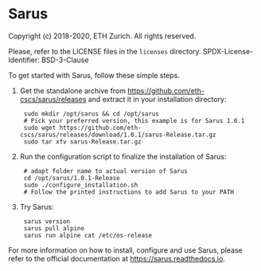 # Sarus

Copyright (c) 2018-2020, ETH Zurich. All rights reserved.

Please, refer to the LICENSE files in the `licenses` directory.
SPDX-License-Identifier: BSD-3-Clause

To get started with Sarus, follow these simple steps.

1. Get the standalone archive from https://github.com/eth-cscs/sarus/releases and extract it in your installation directory:

        sudo mkdir /opt/sarus && cd /opt/sarus        
        # Pick your preferred version, this example is for Sarus 1.0.1
        sudo wget https://github.com/eth-cscs/sarus/releases/download/1.0.1/sarus-Release.tar.gz
        sudo tar xfv sarus-Release.tar.gz

2. Run the configuration script to finalize the installation of Sarus:

        # adapt folder name to actual version of Sarus
        cd /opt/sarus/1.0.1-Release
        sudo ./configure_installation.sh
        # Follow the printed instructions to add Sarus to your PATH

3. Try Sarus:

        sarus version
        sarus pull alpine
        sarus run alpine cat /etc/os-release

For more information on how to install, configure and use Sarus, 
please refer to the official documentation at https://sarus.readthedocs.io.
